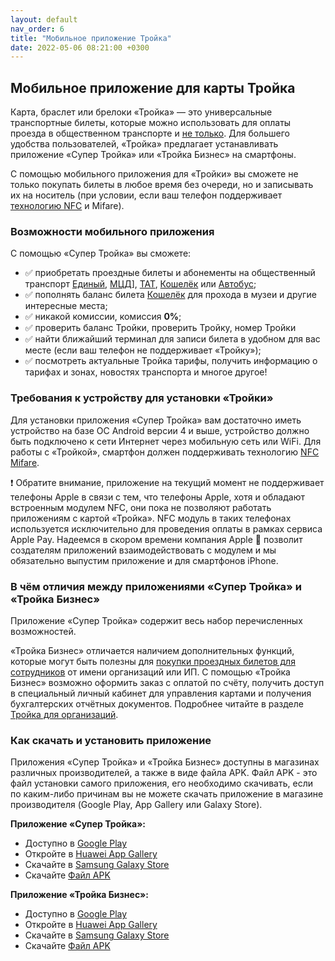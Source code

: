 ```yaml
---
layout: default
nav_order: 6
title: "Мобильное приложение Тройка"
date: 2022-05-06 08:21:00 +0300
---
```


## Мобильное приложение для карты Тройка

Карта, браслет или брелоки «Тройка» — это универсальные транспортные билеты, которые можно использовать
для оплаты проезда в общественном транспорте и [не только](/troika/services/services/). Для большего
удобства пользователей, «Тройка» предлагает устанавливать приложение «Супер Тройка» или «Тройка Бизнес»
на смартфоны.

С помощью мобильного приложения для «Тройки» вы сможете не только покупать билеты в любое время без очереди,
но и записывать их на носитель (при условии, если ваш телефон поддерживает [технологию NFC](/troika/nfc/) и Mifare).

### Возможности мобильного приложения

С помощью «Супер Тройка» вы сможете:

- :white_check_mark: приобретать проездные билеты и абонементы на общественный транспорт [Единый](/troika/tickets/single/), [МЦД](/troika/tickets/single/)], [ТАТ](/troika/tickets/tat/), [Кошелёк](/troika/tickets/purse/) или [Автобус](/troika/tickets/tat/);
- :white_check_mark: пополнять баланс билета [Кошелёк](/troika/tickets/purse/) для прохода в музеи и другие интересные места;
- :white_check_mark: никакой комиссии, комиссия **0%**;
- :white_check_mark: проверить баланс Тройки, проверить Тройку, номер Тройки
- :white_check_mark: найти ближайший терминал для записи билета в удобном для вас месте (если ваш телефон не поддерживает «Тройку»);
- :white_check_mark: посмотреть актуальные Тройка тарифы, получить информацию о тарифах и зонах, новостях транспорта и многое другое!

### Требования к устройству для установки «Тройки»

Для установки приложения «Супер Тройка» вам достаточно иметь устройство на базе ОС Android версии 4 и выше,
устройство должно быть подключено к сети Интернет через мобильную сеть или WiFi. Для работы с «Тройкой»,
смартфон должен поддерживать технологию [NFC Mifare](/troika/nfc/).

:heavy_exclamation_mark: Обратите внимание, приложение на текущий момент не поддерживает телефоны Apple в связи
с тем, что телефоны Apple, хотя и обладают встроенным модулем NFC, они пока не позволяют работать приложениям с
картой «Тройка». NFC модуль в таких телефонах используется исключительно для проведения оплаты в рамках сервиса
Apple Pay. Надеемся в скором времени компания Apple :apple: позволит создателям приложений взаимодействовать с
модулем и мы обязательно выпустим приложение и для смартфонов iPhone.

### В чём отличия между приложениями «Супер Тройка» и «Тройка Бизнес»

Приложение «Супер Тройка» содержит весь набор перечисленных возможностей.

«Тройка Бизнес» отличается наличием дополнительных функций, которые могут быть полезны для [покупки проездных
билетов для сотрудников](/troika/business/business/) от имени организаций или ИП. С помощью «Тройка Бизнес» возможно оформить заказ с
оплатой по счёту, получить доступ в специальный личный кабинет для управления картами и получения бухгалтерских
отчётных документов. Подробнее читайте в разделе [Тройка для организаций](/troika/business/business/).

### Как скачать и установить приложение

Приложения «Супер Тройка» и «Тройка Бизнес» доступны в магазинах различных производителей, а также в виде файла APK.
Файл APK - это файл установки самого приложения, его необходимо скачивать, если по каким-либо причинам вы не можете
скачать приложение в магазине производителя (Google Play, App Gallery или Galaxy Store).

**Приложение «Супер Тройка»:**

- Доступно в [Google Play](https://play.google.com/store/apps/details?id=ru.invoicebox.troika.individual)
- Откройте в [Huawei App Gallery](https://appgallery.huawei.com/app/C105775123)
- Скачайте в [Samsung Galaxy Store](https://galaxystore.samsung.com/detail/ru.invoicebox.troika.individual)
- Скачайте [Файл APK](https://typewriter.invbox.ru/uploads/troika_personal_1742e2ea45.apk?updated_at=2022-05-06T00:00:00.581Z)

**Приложение «Тройка Бизнес»:**

- Доступно в [Google Play](https://play.google.com/store/apps/details?id=ru.invoicebox.troika)
- Откройте в [Huawei App Gallery](https://appgallery.huawei.com/app/C104732697)
- Скачайте в [Samsung Galaxy Store](https://galaxystore.samsung.com/detail/ru.invoicebox.troika)
- Скачайте [Файл APK](https://typewriter.invbox.ru/uploads/troika_company_a8c5b836dd.apk?updated_at=2022-05-06T10:05:21.996Z)
